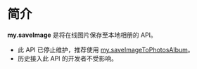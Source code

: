 # 简介

**my.saveImage** 是将在线图片保存至本地相册的 API。

- 此 API 已停止维护，推荐使用 [my.saveImageToPhotosAlbum](https://opendocs.alipay.com/mini/api/media/image/my.saveImagetophotosalbum)。
- 历史接入此 API 的开发者不受影响。
